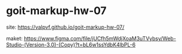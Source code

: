# goit-markup-hw-07

site:  https://valpvf.github.io/goit-markup-hw-07/

maket: https://www.figma.com/file/jUCfh5mWdjXoaM3uTVybsy/Web-Studio-(Version-3.0)-(Copy)?t=bL6w1ssYdbK4lbPL-6
